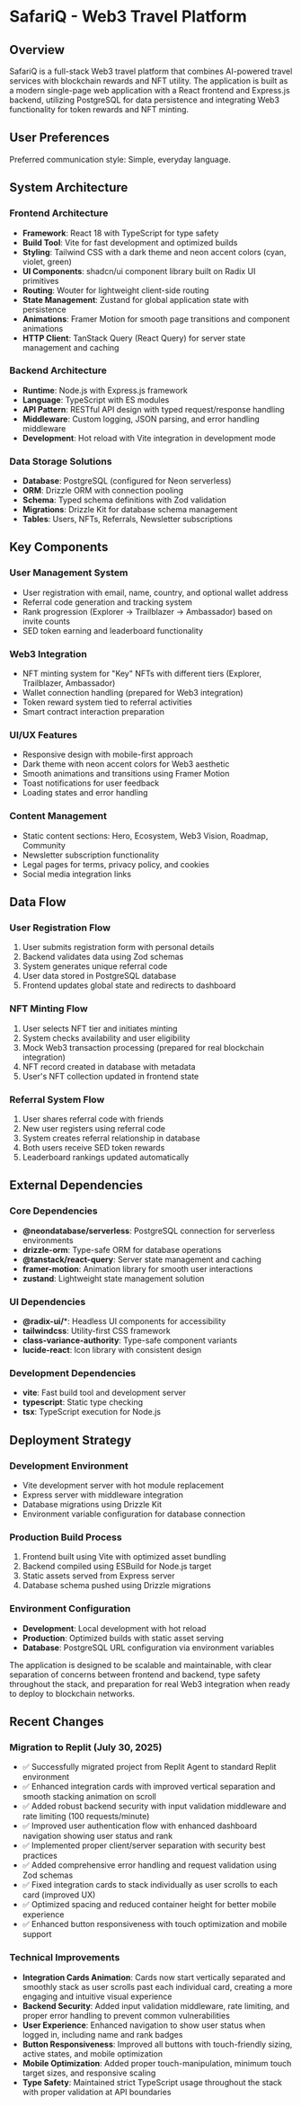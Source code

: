 # SafariQ - Web3 Travel Platform

## Overview

SafariQ is a full-stack Web3 travel platform that combines AI-powered travel services with blockchain rewards and NFT utility. The application is built as a modern single-page web application with a React frontend and Express.js backend, utilizing PostgreSQL for data persistence and integrating Web3 functionality for token rewards and NFT minting.

## User Preferences

Preferred communication style: Simple, everyday language.

## System Architecture

### Frontend Architecture
- **Framework**: React 18 with TypeScript for type safety
- **Build Tool**: Vite for fast development and optimized builds
- **Styling**: Tailwind CSS with a dark theme and neon accent colors (cyan, violet, green)
- **UI Components**: shadcn/ui component library built on Radix UI primitives
- **Routing**: Wouter for lightweight client-side routing
- **State Management**: Zustand for global application state with persistence
- **Animations**: Framer Motion for smooth page transitions and component animations
- **HTTP Client**: TanStack Query (React Query) for server state management and caching

### Backend Architecture
- **Runtime**: Node.js with Express.js framework
- **Language**: TypeScript with ES modules
- **API Pattern**: RESTful API design with typed request/response handling
- **Middleware**: Custom logging, JSON parsing, and error handling middleware
- **Development**: Hot reload with Vite integration in development mode

### Data Storage Solutions
- **Database**: PostgreSQL (configured for Neon serverless)
- **ORM**: Drizzle ORM with connection pooling
- **Schema**: Typed schema definitions with Zod validation
- **Migrations**: Drizzle Kit for database schema management
- **Tables**: Users, NFTs, Referrals, Newsletter subscriptions

## Key Components

### User Management System
- User registration with email, name, country, and optional wallet address
- Referral code generation and tracking system
- Rank progression (Explorer → Trailblazer → Ambassador) based on invite counts
- SED token earning and leaderboard functionality

### Web3 Integration
- NFT minting system for "Key" NFTs with different tiers (Explorer, Trailblazer, Ambassador)
- Wallet connection handling (prepared for Web3 integration)
- Token reward system tied to referral activities
- Smart contract interaction preparation

### UI/UX Features
- Responsive design with mobile-first approach
- Dark theme with neon accent colors for Web3 aesthetic
- Smooth animations and transitions using Framer Motion
- Toast notifications for user feedback
- Loading states and error handling

### Content Management
- Static content sections: Hero, Ecosystem, Web3 Vision, Roadmap, Community
- Newsletter subscription functionality
- Legal pages for terms, privacy policy, and cookies
- Social media integration links

## Data Flow

### User Registration Flow
1. User submits registration form with personal details
2. Backend validates data using Zod schemas
3. System generates unique referral code
4. User data stored in PostgreSQL database
5. Frontend updates global state and redirects to dashboard

### NFT Minting Flow
1. User selects NFT tier and initiates minting
2. System checks availability and user eligibility
3. Mock Web3 transaction processing (prepared for real blockchain integration)
4. NFT record created in database with metadata
5. User's NFT collection updated in frontend state

### Referral System Flow
1. User shares referral code with friends
2. New user registers using referral code
3. System creates referral relationship in database
4. Both users receive SED token rewards
5. Leaderboard rankings updated automatically

## External Dependencies

### Core Dependencies
- **@neondatabase/serverless**: PostgreSQL connection for serverless environments
- **drizzle-orm**: Type-safe ORM for database operations
- **@tanstack/react-query**: Server state management and caching
- **framer-motion**: Animation library for smooth user interactions
- **zustand**: Lightweight state management solution

### UI Dependencies
- **@radix-ui/***: Headless UI components for accessibility
- **tailwindcss**: Utility-first CSS framework
- **class-variance-authority**: Type-safe component variants
- **lucide-react**: Icon library with consistent design

### Development Dependencies
- **vite**: Fast build tool and development server
- **typescript**: Static type checking
- **tsx**: TypeScript execution for Node.js

## Deployment Strategy

### Development Environment
- Vite development server with hot module replacement
- Express server with middleware integration
- Database migrations using Drizzle Kit
- Environment variable configuration for database connection

### Production Build Process
1. Frontend built using Vite with optimized asset bundling
2. Backend compiled using ESBuild for Node.js target
3. Static assets served from Express server
4. Database schema pushed using Drizzle migrations

### Environment Configuration
- **Development**: Local development with hot reload
- **Production**: Optimized builds with static asset serving
- **Database**: PostgreSQL URL configuration via environment variables

The application is designed to be scalable and maintainable, with clear separation of concerns between frontend and backend, type safety throughout the stack, and preparation for real Web3 integration when ready to deploy to blockchain networks.

## Recent Changes

### Migration to Replit (July 30, 2025)
- ✅ Successfully migrated project from Replit Agent to standard Replit environment
- ✅ Enhanced integration cards with improved vertical separation and smooth stacking animation on scroll
- ✅ Added robust backend security with input validation middleware and rate limiting (100 requests/minute)
- ✅ Improved user authentication flow with enhanced dashboard navigation showing user status and rank
- ✅ Implemented proper client/server separation with security best practices
- ✅ Added comprehensive error handling and request validation using Zod schemas
- ✅ Fixed integration cards to stack individually as user scrolls to each card (improved UX)
- ✅ Optimized spacing and reduced container height for better mobile experience
- ✅ Enhanced button responsiveness with touch optimization and mobile support

### Technical Improvements
- **Integration Cards Animation**: Cards now start vertically separated and smoothly stack as user scrolls past each individual card, creating a more engaging and intuitive visual experience
- **Backend Security**: Added input validation middleware, rate limiting, and proper error handling to prevent common vulnerabilities
- **User Experience**: Enhanced navigation to show user status when logged in, including name and rank badges
- **Button Responsiveness**: Improved all buttons with touch-friendly sizing, active states, and mobile optimization
- **Mobile Optimization**: Added proper touch-manipulation, minimum touch target sizes, and responsive scaling
- **Type Safety**: Maintained strict TypeScript usage throughout the stack with proper validation at API boundaries